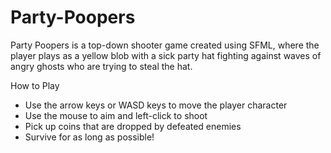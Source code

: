 # Party-Poopers

Party Poopers is a top-down shooter game created using SFML, where the player plays as a yellow blob with a sick party hat fighting against waves of angry ghosts who are trying to steal the hat.

How to Play
- Use the arrow keys or WASD keys to move the player character
- Use the mouse to aim and left-click to shoot
- Pick up coins that are dropped by defeated enemies
- Survive for as long as possible!
